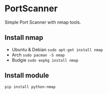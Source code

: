 # PortScanner

Simple Port Scanner with nmap tools.

## Install nmap
- Ubuntu & Debian
```sudo apt-get install nmap```
- Arch
```sudo pacman -S nmap```
- Budgie
```sudo eopkg install nmap```

## Install module
```
pip install python-nmap
```
